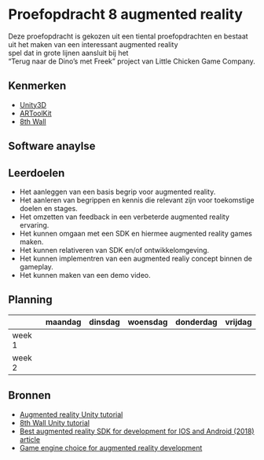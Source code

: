 # Proefopdracht 8 augmented reality

Deze proefopdracht is gekozen uit een tiental proefopdrachten en bestaat uit het maken van een interessant augmented reality spel dat in grote lijnen aansluit bij het “Terug naar de Dino’s met Freek” project van Little Chicken Game Company.

## Kenmerken

- [Unity3D](https://unity3d.com/)
- [ARToolKit](http://artoolkit.org)
- [8th Wall](https://8thwall.com/)

## Software anaylse


## Leerdoelen

- Het aanleggen van een basis begrip voor augmented reality.
- Het aanleren van begrippen en kennis die relevant zijn voor toekomstige doelen en stages.
- Het omzetten van feedback in een verbeterde augmented reality ervaring.
- Het kunnen omgaan met een SDK en hiermee augmented reality games maken.
- Het kunnen relativeren van SDK en/of ontwikkelomgeving.
- Het kunnen implementren van een augmented realiy concept binnen de gameplay.
- Het kunnen maken van een demo video.

## Planning

| | maandag | dinsdag | woensdag | donderdag | vrijdag |
| --- | --- | --- | --- | --- | --- |
|week 1 |   
|week 2 |

## Bronnen

- [Augmented reality Unity tutorial](https://www.youtube.com/watch?v=gyOOf25321M&t)
- [8th Wall Unity tutorial](https://www.youtube.com/watch?v=ZkWj11RDNr8&feature=youtu.be)
- [Best augmented reality SDK for development for IOS and Android (2018) article](https://thinkmobiles.com/blog/best-ar-sdk-review/)
- [Game engine choice for augmented reality development](https://www.quora.com/Which-game-engine-is-superior-to-develop-VR-and-AR-games-Unreal-Unity-or-other-game-engine)
